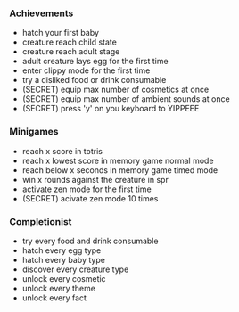 ### Achievements
- hatch your first baby
- creature reach child state
- creature reach adult stage
- adult creature lays egg for the first time
- enter clippy mode for the first time
- try a disliked food or drink consumable
- (SECRET) equip max number of cosmetics at once
- (SECRET) equip max number of ambient sounds at once
- (SECRET) press 'y' on you keyboard to YIPPEEE

### Minigames
- reach x score in totris
- reach x lowest score in memory game normal mode
- reach below x seconds in memory game timed mode
- win x rounds against the creature in spr
- activate zen mode for the first time
- (SECRET) acivate zen mode 10 times

### Completionist
- try every food and drink consumable
- hatch every egg type
- hatch every baby type
- discover every creature type
- unlock every cosmetic
- unlock every theme
- unlock every fact

